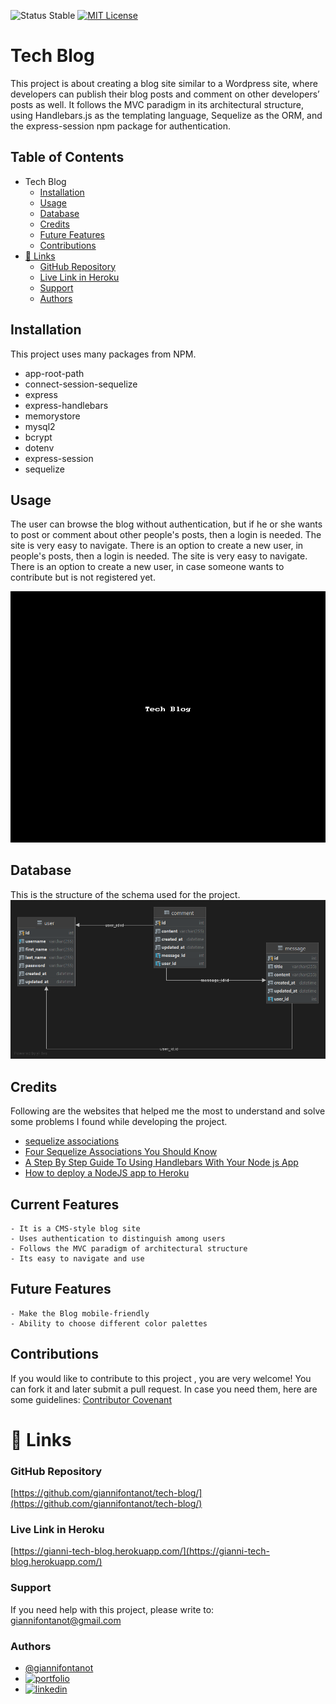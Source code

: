 
![Status Stable](https://img.shields.io/badge/Status-Stable-blue)
[![MIT License](https://img.shields.io/badge/License-MIT%20License-brightgreen)](https://github.com/tterb/atomic-design-ui/blob/master/LICENSEs)
# Tech Blog
This project is about creating a blog site similar to a Wordpress site, where developers can publish their blog posts and comment on other developers’ posts as well. It follows the MVC paradigm in its architectural structure, using Handlebars.js as the templating language, Sequelize as the ORM, and the express-session npm package for authentication.
## Table of Contents
- Tech Blog
	* [Installation](#installation)
	* [Usage](#usage)
	* [Database](#database)
    * [Credits](#credits)	  
	* [Future Features](#Future-Features)
	* [Contributions](#contributions)
- [🔗 Links](#---links)
	+ [GitHub Repository](#github-repository)
	+ [Live Link in Heroku](#Live-Link-in-Heroku)
	+ [Support](#support)
	+ [Authors](#authors)
## Installation
This project uses many packages from NPM. 
- app-root-path 
- connect-session-sequelize 
- express 
- express-handlebars 
- memorystore 
- mysql2 
- bcrypt 
- dotenv 
- express-session 
- sequelize

## Usage
The user can browse the blog without authentication, but if he or she wants to post or comment about other 
people's posts, then a login is needed. The site is very easy to navigate. There is an option to create a new user, in 
people's posts, then a login is needed. The site is very easy to navigate. There is an option to create a new user, in 
case someone wants to contribute but is not registered yet.

![tech-blog.gif](docs/tech-blog.gif)

## Database
This is the structure of the schema used for the project.
![tech_blog_db.png](docs/tech_blog_db.png)


## Credits
Following are the websites that helped me the most to understand and solve some problems I found while developing 
the project. 
 - [sequelize associations](https://sequelize.org/master/manual/associations.html)
 - [Four Sequelize Associations You Should Know](https://javascript.plainenglish.io/four-sequelize-associations-you-should-know-415d8d413e1e)
 - [A Step By Step Guide To Using Handlebars With Your Node js App](https://waelyasmina.medium.com/a-guide-into-using-handlebars-with-your-express-js-application-22b944443b65)
 - [How to deploy a NodeJS app to Heroku](https://www.freecodecamp.org/news/how-to-deploy-a-nodejs-app-to-heroku-from-github-without-installing-heroku-on-your-machine-433bec770efe/)

## Current Features
````````````````````````
- It is a CMS-style blog site
- Uses authentication to distinguish among users
- Follows the MVC paradigm of architectural structure
- Its easy to navigate and use
````````````````````````
## Future Features
````````````````````````
- Make the Blog mobile-friendly
- Ability to choose different color palettes
````````````````````````
## Contributions
If you would like to contribute to this project , you are very welcome! You can fork it and later submit a pull request. 
In case you need them, here are some guidelines: [Contributor Covenant](https://www.contributor-covenant.org/)
# 🔗 Links
### GitHub Repository
[https://github.com/giannifontanot/tech-blog/](https://github.com/giannifontanot/tech-blog/)
### Live Link in Heroku
[https://gianni-tech-blog.herokuapp.com/](https://gianni-tech-blog.herokuapp.com/)
### Support
If you need help with this project, please write to: [giannifontanot@gmail.com](https://mailto:giannifontanot@gmail.com)
### Authors
 - [@giannifontanot](https://www.github.com/giannifontanot)
 - [![portfolio](https://img.shields.io/badge/my_portfolio-000?style=for-the-badge&logo=ko-fi&logoColor=white)](https://giannifontanot.github.io/portfolio/)
 - [![linkedin](https://img.shields.io/badge/linkedin-0A66C2?style=for-the-badge&logo=linkedin&logoColor=white)](https://www.linkedin.com/in/gianni-fontanot/)